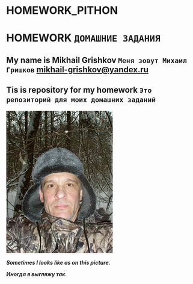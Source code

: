 # HOMEWORK_PITHON
# HOMEWORK                       `ДОМАШНИЕ ЗАДАНИЯ`
## My name is Mikhail Grishkov    `Меня зовут Михаил Гришков`    mikhail-grishkov@yandex.ru
## Tis is repository for my homework     `Это репозиторий для моих домашних заданий`

![Forest](https://github.com/AMBER2136/TRAIN_1/blob/4b3ce5a2a6d7a17ab1d138ba51bf9c693516542c/IMAGES/Forest.jpg)

***Sometimes I looks like as on this picture.***

***Иногда я выгляжу так.***
